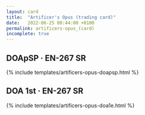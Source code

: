 ```yaml
---
layout: card
title:  "Artificer's Opus (trading card)"
date:   2022-06-25 08:44:00 +0100
permalink: artificers-opus_(card)
incomplete: true
---
```


## DOApSP &middot; EN-267 SR

{% include templates/artificers-opus-doapsp.html %}


## DOA 1st &middot; EN-267 SR

{% include templates/artificers-opus-doa1e.html %}

